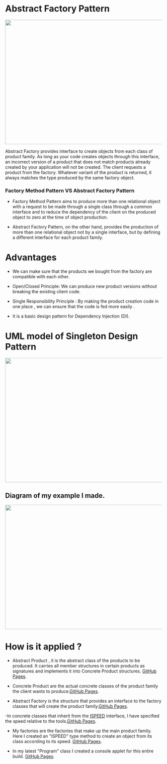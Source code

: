 # Abstract Factory Pattern

<img src="https://digitalpulsion.com/wp-content/uploads/Abstract-Factory-Design-Pattern-digitalpulsion-younes-rabdi.png" width="600" height="400">

Abstract Factory provides interface to create objects from each class of product family. As long as your code creates objects through this interface, an incorrect version of a product that does not match products already created by your application will not be created. The client requests a product from the factory. Whatever variant of the product is returned, it always matches the type produced by the same factory object.

### Factory Method Pattern  VS  Abstract Factory Pattern

- Factory Method Pattern aims to produce more than one relational object with a request to be made through a single class through a common interface and to reduce the dependency of the client on the produced object to zero at the time of object production.

- Abstract Factory Pattern, on the other hand, provides the production of more than one relational object not by a single interface, but by defining a different interface for each product family.

# Advantages
- We can make sure that the products we bought from the factory are compatible with each other.
 
- Open/Closed Principle: We can produce new product versions without breaking the existing client code.
 
- Single Responsibility Principle : By making the product creation code in one place , we can ensure that the code is fed more easily .
 
- It is a basic design pattern for Dependency Injection (DI).


# UML model of Singleton Design Pattern

<img src="https://sourcemaking.com/files/v2/content/patterns/Abstract_Factory.png" width="600" height="400">

## Diagram of my example I made.
<img src="https://user-images.githubusercontent.com/96787308/158037752-013a6dfb-33e8-428f-87ba-6fb2e6ba7de9.png" width="600" height="400">



# How is it applied ?

- Abstract Product , it is the abstract class of the products to be produced. It carries all member structures in certain products as signatures and implements it into Concrete Product structures. [GitHub Pages](https://github.com/oguzhanKomcu/Design_Patterns/tree/master/Creational_Patterns/Abstract_Factory_Pattern1/ModelInterface).

- Concrete Product are the actual concrete classes of the product family the client wants to produce.[GitHub Pages](https://github.com/oguzhanKomcu/Design_Patterns/tree/master/Creational_Patterns/Abstract_Factory_Pattern1/Model).
 
- Abstract Factory is the structure that provides an interface to the factory classes that will create the product family.[GitHub Pages](https://github.com/oguzhanKomcu/Design_Patterns/tree/master/Creational_Patterns/Abstract_Factory_Pattern1/Factory).

-In concrete classes that inherit from the [ISPEED](github.com/cobanov) interface, I have specified the speed relative to the tools.[GitHub Pages](https://github.com/oguzhanKomcu/Design_Patterns/tree/master/Creational_Patterns/Abstract_Factory_Pattern1/Speed).

- My factories are the factories that make up the main product family. Here I created an "ISPEED" type method to create an object from its class according to its speed. [GitHub Pages](https://github.com/oguzhanKomcu/Design_Patterns/tree/master/Creational_Patterns/Abstract_Factory_Pattern1/Factory).

- In my latest "Program" class I created a console applet for this entire build. [GitHub Pages](https://github.com/oguzhanKomcu/Design_Patterns/blob/master/Creational_Patterns/Abstract_Factory_Pattern1/Program.cs).

